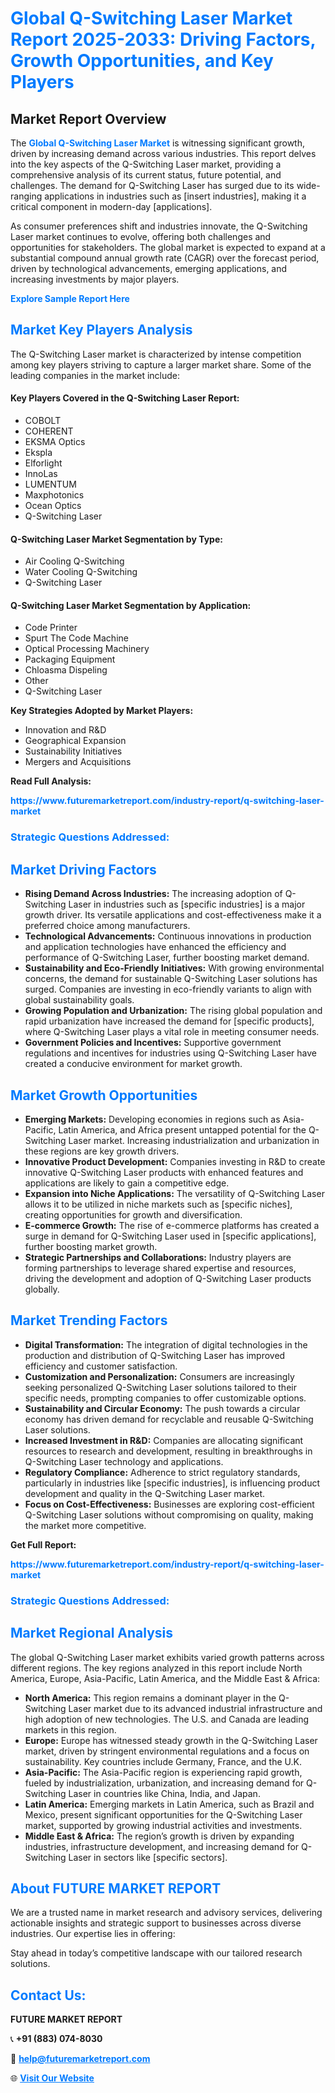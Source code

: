 <h1 style="color: #007BFF;">Global Q-Switching Laser Market Report 2025-2033: Driving Factors, Growth Opportunities, and Key Players</h1>

<section id="overview">
<h2>Market Report Overview</h2>
<p>The <a href="https://www.futuremarketreport.com/industry-report/q-switching-laser-market" style="color: #007BFF; text-decoration: none;"><strong>Global Q-Switching Laser Market</strong></a> is witnessing significant growth, driven by increasing demand across various industries. This report delves into the key aspects of the Q-Switching Laser market, providing a comprehensive analysis of its current status, future potential, and challenges. The demand for Q-Switching Laser has surged due to its wide-ranging applications in industries such as [insert industries], making it a critical component in modern-day [applications].</p>
<p>As consumer preferences shift and industries innovate, the Q-Switching Laser market continues to evolve, offering both challenges and opportunities for stakeholders. The global market is expected to expand at a substantial compound annual growth rate (CAGR) over the forecast period, driven by technological advancements, emerging applications, and increasing investments by major players.</p>
</section>

<section id="overview">
<p><a href="https://www.futuremarketreport.com/request-sample/reportId=101241" style="color: #007BFF; text-decoration: none;"><strong>Explore Sample Report Here</strong></a></p>
</section>

<section id="key-players">
<h2 style="color: #007BFF;">Market Key Players Analysis</h2>
<p>The Q-Switching Laser market is characterized by intense competition among key players striving to capture a larger market share. Some of the leading companies in the market include:</p>
<h4>Key Players Covered in the Q-Switching Laser Report:</h4>
<ul><li>COBOLT</li><li>COHERENT</li><li>EKSMA Optics</li><li>Ekspla</li><li>Elforlight</li><li>InnoLas</li><li>LUMENTUM</li><li>Maxphotonics</li><li>Ocean Optics</li><li>Q-Switching Laser</li></ul>
<h4>Q-Switching Laser Market Segmentation by Type:</h4>
<ul><li>Air Cooling Q-Switching</li><li>Water Cooling Q-Switching</li><li>Q-Switching Laser</li></ul>

<h4>Q-Switching Laser Market Segmentation by Application:</h4>
<ul><li>Code Printer</li><li>Spurt The Code Machine</li><li>Optical Processing Machinery</li><li>Packaging Equipment</li><li>Chloasma Dispeling</li><li>Other</li><li>Q-Switching Laser</li></ul>
<p><strong>Key Strategies Adopted by Market Players:</strong></p>
<ul>
<li>Innovation and R&D</li>
<li>Geographical Expansion</li>
<li>Sustainability Initiatives</li>
<li>Mergers and Acquisitions</li>
</ul>
</section>

<section>
<p><strong>Read Full Analysis: </strong></p><a href="https://www.futuremarketreport.com/industry-report/q-switching-laser-market" style="color: #007BFF; text-decoration: none;"><strong>https://www.futuremarketreport.com/industry-report/q-switching-laser-market</strong></a>
<h3 style="color: #007BFF;">Strategic Questions Addressed:</h3>
</section>

<section id="driving-factors">
<h2 style="color: #007BFF;">Market Driving Factors</h2>
<ul>
<li><strong>Rising Demand Across Industries:</strong> The increasing adoption of Q-Switching Laser in industries such as [specific industries] is a major growth driver. Its versatile applications and cost-effectiveness make it a preferred choice among manufacturers.</li>
<li><strong>Technological Advancements:</strong> Continuous innovations in production and application technologies have enhanced the efficiency and performance of Q-Switching Laser, further boosting market demand.</li>
<li><strong>Sustainability and Eco-Friendly Initiatives:</strong> With growing environmental concerns, the demand for sustainable Q-Switching Laser solutions has surged. Companies are investing in eco-friendly variants to align with global sustainability goals.</li>
<li><strong>Growing Population and Urbanization:</strong> The rising global population and rapid urbanization have increased the demand for [specific products], where Q-Switching Laser plays a vital role in meeting consumer needs.</li>
<li><strong>Government Policies and Incentives:</strong> Supportive government regulations and incentives for industries using Q-Switching Laser have created a conducive environment for market growth.</li>
</ul>
</section>

<section id="growth-opportunities">
<h2 style="color: #007BFF;">Market Growth Opportunities</h2>
<ul>
<li><strong>Emerging Markets:</strong> Developing economies in regions such as Asia-Pacific, Latin America, and Africa present untapped potential for the Q-Switching Laser market. Increasing industrialization and urbanization in these regions are key growth drivers.</li>
<li><strong>Innovative Product Development:</strong> Companies investing in R&D to create innovative Q-Switching Laser products with enhanced features and applications are likely to gain a competitive edge.</li>
<li><strong>Expansion into Niche Applications:</strong> The versatility of Q-Switching Laser allows it to be utilized in niche markets such as [specific niches], creating opportunities for growth and diversification.</li>
<li><strong>E-commerce Growth:</strong> The rise of e-commerce platforms has created a surge in demand for Q-Switching Laser used in [specific applications], further boosting market growth.</li>
<li><strong>Strategic Partnerships and Collaborations:</strong> Industry players are forming partnerships to leverage shared expertise and resources, driving the development and adoption of Q-Switching Laser products globally.</li>
</ul>
</section>

<section id="trending-factors">
<h2 style="color: #007BFF;">Market Trending Factors</h2>
<ul>
<li><strong>Digital Transformation:</strong> The integration of digital technologies in the production and distribution of Q-Switching Laser has improved efficiency and customer satisfaction.</li>
<li><strong>Customization and Personalization:</strong> Consumers are increasingly seeking personalized Q-Switching Laser solutions tailored to their specific needs, prompting companies to offer customizable options.</li>
<li><strong>Sustainability and Circular Economy:</strong> The push towards a circular economy has driven demand for recyclable and reusable Q-Switching Laser solutions.</li>
<li><strong>Increased Investment in R&D:</strong> Companies are allocating significant resources to research and development, resulting in breakthroughs in Q-Switching Laser technology and applications.</li>
<li><strong>Regulatory Compliance:</strong> Adherence to strict regulatory standards, particularly in industries like [specific industries], is influencing product development and quality in the Q-Switching Laser market.</li>
<li><strong>Focus on Cost-Effectiveness:</strong> Businesses are exploring cost-efficient Q-Switching Laser solutions without compromising on quality, making the market more competitive.</li>
</ul>
</section>

<section>
<p><strong>Get Full Report: </strong></p><a href="https://www.futuremarketreport.com/industry-report/q-switching-laser-market" style="color: #007BFF; text-decoration: none;"><strong>https://www.futuremarketreport.com/industry-report/q-switching-laser-market</strong></a>
<h3 style="color: #007BFF;">Strategic Questions Addressed:</h3>
</section>


<section id="regional-analysis">
<h2 style="color: #007BFF;">Market Regional Analysis</h2>
<p>The global Q-Switching Laser market exhibits varied growth patterns across different regions. The key regions analyzed in this report include North America, Europe, Asia-Pacific, Latin America, and the Middle East & Africa:</p>
<ul>
<li><strong>North America:</strong> This region remains a dominant player in the Q-Switching Laser market due to its advanced industrial infrastructure and high adoption of new technologies. The U.S. and Canada are leading markets in this region.</li>
<li><strong>Europe:</strong> Europe has witnessed steady growth in the Q-Switching Laser market, driven by stringent environmental regulations and a focus on sustainability. Key countries include Germany, France, and the U.K.</li>
<li><strong>Asia-Pacific:</strong> The Asia-Pacific region is experiencing rapid growth, fueled by industrialization, urbanization, and increasing demand for Q-Switching Laser in countries like China, India, and Japan.</li>
<li><strong>Latin America:</strong> Emerging markets in Latin America, such as Brazil and Mexico, present significant opportunities for the Q-Switching Laser market, supported by growing industrial activities and investments.</li>
<li><strong>Middle East & Africa:</strong> The region’s growth is driven by expanding industries, infrastructure development, and increasing demand for Q-Switching Laser in sectors like [specific sectors].</li>
</ul>
</section>

<footer>
<h2 style="color: #007BFF;">About FUTURE MARKET REPORT</h2>
<p>We are a trusted name in market research and advisory services, delivering actionable insights and strategic support to businesses across diverse industries. Our expertise lies in offering:</p>

<p>Stay ahead in today’s competitive landscape with our tailored research solutions.</p>

<h2 style="color: #007BFF;">Contact Us:</h2>
<p><strong>FUTURE MARKET REPORT</strong></p>
<p>📞 <strong>+91 (883) 074-8030</strong></p>
<p>📧 <strong><a href="mailto:help@futuremarketreport.com" style="color: #007BFF;">help@futuremarketreport.com</a></strong></p>
<p>🌐 <strong><a href="https://www.futuremarketreport.com/" style="color: #007BFF;">Visit Our Website</a></strong></p>
</footer>